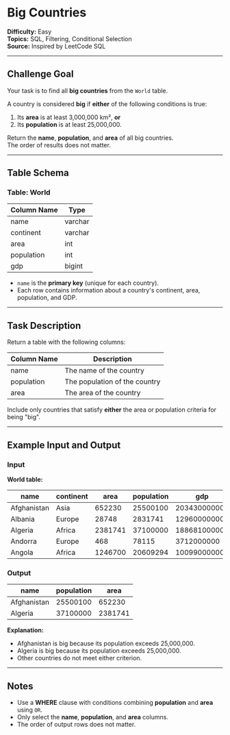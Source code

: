 # Big Countries

**Difficulty:** Easy  
**Topics:** SQL, Filtering, Conditional Selection  
**Source:** Inspired by LeetCode SQL  

---

## Challenge Goal

Your task is to find all **big countries** from the `World` table.  

A country is considered **big** if **either** of the following conditions is true:

1. Its **area** is at least 3,000,000 km², **or**  
2. Its **population** is at least 25,000,000.

Return the **name**, **population**, and **area** of all big countries.  
The order of results does not matter.

---

## Table Schema

### Table: World

| Column Name | Type   |
|-------------|--------|
| name        | varchar |
| continent   | varchar |
| area        | int     |
| population  | int     |
| gdp         | bigint  |

- `name` is the **primary key** (unique for each country).  
- Each row contains information about a country's continent, area, population, and GDP.

---

## Task Description

Return a table with the following columns:

| Column Name | Description |
|-------------|-------------|
| name        | The name of the country |
| population  | The population of the country |
| area        | The area of the country |

Include only countries that satisfy **either** the area or population criteria for being "big".

---

## Example Input and Output

### Input

**World table:**

| name        | continent | area    | population | gdp          |
|-------------|-----------|---------|------------|--------------|
| Afghanistan | Asia      | 652230  | 25500100   | 20343000000  |
| Albania     | Europe    | 28748   | 2831741    | 12960000000  |
| Algeria     | Africa    | 2381741 | 37100000   | 188681000000 |
| Andorra     | Europe    | 468     | 78115      | 3712000000   |
| Angola      | Africa    | 1246700 | 20609294   | 100990000000 |

### Output

| name        | population | area    |
|-------------|------------|---------|
| Afghanistan | 25500100   | 652230  |
| Algeria     | 37100000   | 2381741 |

**Explanation:**  
- Afghanistan is big because its population exceeds 25,000,000.  
- Algeria is big because its population exceeds 25,000,000.  
- Other countries do not meet either criterion.

---

## Notes

- Use a **WHERE** clause with conditions combining **population** and **area** using `OR`.  
- Only select the **name**, **population**, and **area** columns.  
- The order of output rows does not matter.
